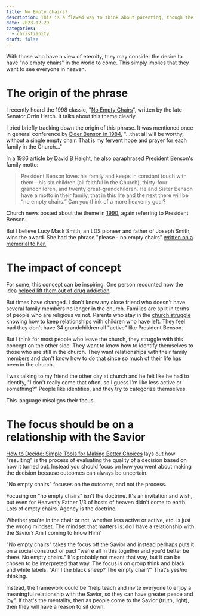 ```yaml
---
title: No Empty Chairs?
description: This is a flawed way to think about parenting, though the intent is positive.
date: 2023-12-29
categories:
  - christianity
draft: false
---
```

With those who have a view of eternity, they may consider the desire to have "no empty chairs" in the world to come. This simply implies that they want to see everyone in heaven. 

# The origin of the phrase

I recently heard the 1998 classic, "[No Empty Chairs](http://bearlakemonsters.blogspot.com/2010/09/no-empty-chairs.html)", written by the late Senator Orrin Hatch. It talks about this theme clearly. 

I tried briefly tracking down the origin of this phrase. It was mentioned once in general conference by [Elder Benson in 1984](https://www.lds-general-conference.org/), "...that all will be worthy, without a single empty chair. That is my fervent hope and prayer for each family in the Church..."

In a [1986 article by David B Haight](https://scriptures.byu.edu/#:t109b&%22empty%20chairs%22:st&&1830&2023&gjt&n&30@0$%22empty%20chairs%22), he also paraphrased President Benson's family motto:

> President Benson loves his family and keeps in constant touch with them—his six children (all faithful in the Church), thirty-four grandchildren, and twenty great-grandchildren. He and Sister Benson have a motto in their family, that in this life and the next there will be “no empty chairs.” Can you think of a more heavenly goal?

Church news posted about the theme in [1990](https://www.thechurchnews.com/1990/7/28/23261560/no-empty-chairs), again referring to President Benson. 

But I believe Lucy Mack Smith, an LDS pioneer and father of Joseph Smith, wins the award. She had the phrase "please - no empty chairs" [written on a memorial to her. ](https://latterdaysoprano.com/2008/03/08/no-empty-chairs/)

# The impact of concept

For some, this concept can be inspiring. One person recounted how the idea [helped lift them out of drug addiction](https://www.churchofjesuschrist.org/study/ensign/2013/03/no-empty-chairs?lang=eng). 

But times have changed. I don't know any close friend who doesn't have several family members no longer in the church. Families are split in terms of people who are religious vs not. Parents who stay in the [church struggle](https://www.ldsliving.com/6-tips-for-parents-of-adult-children-who-dont-believe-in-the-church/s/90940) knowing how to keep relationships with children who have left. They feel bad they don't have 34 grandchildren all "active" like President Benson. 

But I think for most people who leave the church, they struggle with this concept on the other side. They want to know how to identify themselves to those who are still in the church. They want relationships with their family members and don't know how to do that since so much of their life has been in the church. 

I was talking to my friend the other day at church and he felt like he had to identify, "I don't really come that often, so I guess I'm like less active or something?" People like identities, and they try to categorize themselves. 

This language misaligns their focus. 

# The focus should be on a relationship with the Savior

[How to Decide: Simple Tools for Making Better Choices](../book-review/how-to-decide-simple-tools-for-making-better-choices.md) lays out how "resulting" is the process of evaluating the quality of a decision based on how it turned out. Instead you should focus on how you went about making the decision because outcomes can always be uncertain. 

"No empty chairs" focuses on the outcome, and not the process. 

Focusing on "no empty chairs" isn't the doctrine. It's an invitation and wish, but even for Heavenly Father 1/3 of hosts of heaven didn't come to earth. Lots of empty chairs. Agency is the doctrine. 

Whether you're in the chair or not, whether less active or active, etc. is just the wrong mindset. The mindset that matters is: do I have a relationship with the Savior? Am I coming to know Him?

"No empty chairs" takes the focus off the Savior and instead perhaps puts it on a social construct or pact "we're all in this together and you'd better be there. No empty chairs." It's probably not meant that way, but it can be chosen to be interpreted that way. The focus is on group think and black and white labels. "Am I the black sheep? The empty chair?" That's yes/no thinking. 

Instead, the framework could be "help teach and invite everyone to enjoy a meaningful relationship with the Savior, so they can have greater peace and joy". If that's the mentality, then as people come to the Savior (truth, light), then they will have a reason to sit down. 